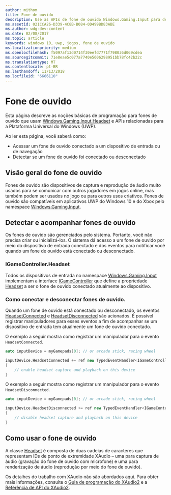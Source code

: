 ```yaml
---
author: mithom
title: Fone de ouvido
description: Use as APIs de fone de ouvido Windows.Gaming.Input para detectar fones de ouvido, capturar a voz do jogador e reproduzir áudio.
ms.assetid: 021CCA26-D339-4C8B-B084-0D499BD83ABE
ms.author: wdg-dev-content
ms.date: 02/08/2017
ms.topic: article
keywords: windows 10, uwp, jogos, fone de ouvido
ms.localizationpriority: medium
ms.openlocfilehash: f5097af13d0714f30eefd7771f798036d069cdea
ms.sourcegitcommit: 71e8eae5c077a7740e5606298951bb78fc42b22c
ms.translationtype: MT
ms.contentlocale: pt-BR
ms.lasthandoff: 11/13/2018
ms.locfileid: "6666110"
---
```

# <a name="headset"></a>Fone de ouvido

Esta página descreve as noções básicas de programação para fones de ouvido que usam [Windows.Gaming.Input.Headset][headset] e APIs relacionadas para a Plataforma Universal do Windows (UWP).

Ao ler esta página, você saberá como:
* Acessar um fone de ouvido conectado a um dispositivo de entrada ou de navegação
* Detectar se um fone de ouvido foi conectado ou desconectado


## <a name="headset-overview"></a>Visão geral do fone de ouvido

Fones de ouvido são dispositivos de captura e reprodução de áudio muito usados para se comunicar com outros jogadores em jogos online, mas também podem ser usados no jogo ou para outros usos criativos. Fones de ouvido são compatíveis em aplicativos UWP do Windows 10 e do Xbox pelo namespace [Windows.Gaming.Input][].


## <a name="detect-and-track-headsets"></a>Detectar e acompanhar fones de ouvido

Os fones de ouvido são gerenciados pelo sistema. Portanto, você não precisa criar ou inicializá-los. O sistema dá acesso a um fone de ouvido por meio do dispositivo de entrada conectado e dos eventos para notificar você quando um fone de ouvido está conectado ou desconectado.

### <a name="igamecontrollerheadset"></a>IGameController.Headset

Todos os dispositivos de entrada no namespace [Windows.Gaming.Input][] implementam a interface [IGameController][] que define a propriedade [Headset][igamecontroller.headset] a ser o fone de ouvido conectado atualmente ao dispositivo.

### <a name="connecting-and-disconnecting-headsets"></a>Como conectar e desconectar fones de ouvido.

Quando um fone de ouvido está conectado ou desconectado, os eventos [HeadsetConnected][igamecontroller.headsetconnected] e [HeadsetDisconnected][igamecontroller.headsetdisconnected] são acionados. É possível registrar manipuladores para esses eventos a fim de acompanhar se um dispositivo de entrada tem atualmente um fone de ouvido conectado.

O exemplo a seguir mostra como registrar um manipulador para o evento `HeadsetConnected`.

```cpp
auto inputDevice = myGamepads[0]; // or arcade stick, racing wheel

inputDevice.HeadsetConnected += ref new TypedEventHandler<IGameController^, Headset^>(IGameController^ device, Headset^ headset)
{
    // enable headset capture and playback on this device
}
```

O exemplo a seguir mostra como registrar um manipulador para o evento `HeadsetDisconnected`.

```cpp
auto inputDevice = myGamepads[0]; // or arcade stick, racing wheel

inputDevice.HeadsetDisconnected += ref new TypedEventHandler<IGameController^, Headset^>(IGameController^ device, Headset^ headset)
{
    // disable headset capture and playback on this device
}
```

## <a name="using-the-headset"></a>Como usar o fone de ouvido

A classe [Headset][] é composta de duas cadeias de caracteres que representam IDs de ponto de extremidade XAudio – uma para captura de áudio (gravação do fone de ouvido com microfone) e uma para renderização de áudio (reprodução por meio do fone de ouvido).

Os detalhes do trabalho com XAudio não são abordados aqui. Para obter mais informações, consulte o [Guia de programação do XAudio2](https://msdn.microsoft.com/library/windows/desktop/ee415737.aspx) e a [Referência de API do XAudio2](https://msdn.microsoft.com/library/windows/desktop/ee415899.aspx).


[Windows.Gaming.Input]: https://msdn.microsoft.com/library/windows/apps/windows.gaming.input.aspx
[igamecontroller]: https://msdn.microsoft.com/library/windows/apps/windows.gaming.input.igamecontroller.aspx
[igamecontroller.headset]: https://msdn.microsoft.com/library/windows/apps/windows.gaming.input.igamecontroller.headset.aspx
[igamecontroller.headsetconnected]: https://msdn.microsoft.com/library/windows/apps/windows.gaming.input.igamecontroller.headsetconnected.aspx
[igamecontroller.headsetdisconnected]: https://msdn.microsoft.com/library/windows/apps/windows.gaming.input.igamecontroller.headsetdisconnected.aspx
[headset]: https://msdn.microsoft.com/library/windows/apps/windows.gaming.input.headset.aspx
